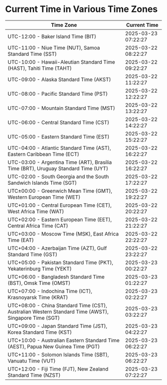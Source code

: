# Current Time in Various Time Zones

| Time Zone | Current Time |
|-----------|--------------|
| UTC-12:00 - Baker Island Time (BIT) | 2025-03-23 07:22:27 |
| UTC-11:00 - Niue Time (NUT), Samoa Standard Time (SST) | 2025-03-22 08:22:27 |
| UTC-10:00 - Hawaii-Aleutian Standard Time (HAST), Tahiti Time (TAHT) | 2025-03-22 09:22:27 |
| UTC-09:00 - Alaska Standard Time (AKST) | 2025-03-22 11:22:27 |
| UTC-08:00 - Pacific Standard Time (PST) | 2025-03-22 12:22:27 |
| UTC-07:00 - Mountain Standard Time (MST) | 2025-03-22 13:22:27 |
| UTC-06:00 - Central Standard Time (CST) | 2025-03-22 14:22:27 |
| UTC-05:00 - Eastern Standard Time (EST) | 2025-03-22 15:22:27 |
| UTC-04:00 - Atlantic Standard Time (AST), Eastern Caribbean Time (ECT) | 2025-03-22 16:22:27 |
| UTC-03:00 - Argentina Time (ART), Brasília Time (BRT), Uruguay Standard Time (UYT) | 2025-03-22 16:22:27 |
| UTC-02:00 - South Georgia and the South Sandwich Islands Time (SGT) | 2025-03-22 17:22:27 |
| UTC±00:00 - Greenwich Mean Time (GMT), Western European Time (WET) | 2025-03-22 19:22:27 |
| UTC+01:00 - Central European Time (CET), West Africa Time (WAT) | 2025-03-22 20:22:27 |
| UTC+02:00 - Eastern European Time (EET), Central Africa Time (CAT) | 2025-03-22 21:22:27 |
| UTC+03:00 - Moscow Time (MSK), East Africa Time (EAT) | 2025-03-22 22:22:27 |
| UTC+04:00 - Azerbaijan Time (AZT), Gulf Standard Time (GST) | 2025-03-22 23:22:27 |
| UTC+05:00 - Pakistan Standard Time (PKT), Yekaterinburg Time (YEKT) | 2025-03-23 00:22:27 |
| UTC+06:00 - Bangladesh Standard Time (BST), Omsk Time (OMST) | 2025-03-23 01:22:27 |
| UTC+07:00 - Indochina Time (ICT), Krasnoyarsk Time (KRAT) | 2025-03-23 02:22:27 |
| UTC+08:00 - China Standard Time (CST), Australian Western Standard Time (AWST), Singapore Time (SGT) | 2025-03-23 03:22:27 |
| UTC+09:00 - Japan Standard Time (JST), Korea Standard Time (KST) | 2025-03-23 04:22:27 |
| UTC+10:00 - Australian Eastern Standard Time (AEST), Papua New Guinea Time (PGT) | 2025-03-23 06:22:27 |
| UTC+11:00 - Solomon Islands Time (SBT), Vanuatu Time (VUT) | 2025-03-23 06:22:27 |
| UTC+12:00 - Fiji Time (FJT), New Zealand Standard Time (NZST) | 2025-03-23 07:22:27 |
